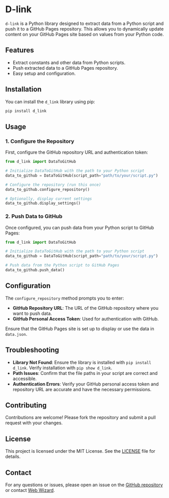 # D-link

`d-link` is a Python library designed to extract data from a Python script and push it to a GitHub Pages repository. This allows you to dynamically update content on your GitHub Pages site based on values from your Python code.

## Features

- Extract constants and other data from Python scripts.
- Push extracted data to a GitHub Pages repository.
- Easy setup and configuration.

## Installation

You can install the `d_link` library using pip:

```bash
pip install d_link
```

## Usage

### 1. Configure the Repository

First, configure the GitHub repository URL and authentication token:

```python
from d_link import DataToGitHub

# Initialize DataToGitHub with the path to your Python script
data_to_github = DataToGitHub(script_path="path/to/your/script.py")

# Configure the repository (run this once)
data_to_github.configure_repository()

# Optionally, display current settings
data_to_github.display_settings()
```

### 2. Push Data to GitHub

Once configured, you can push data from your Python script to GitHub Pages:

```python
from d_link import DataToGitHub

# Initialize DataToGitHub with the path to your Python script
data_to_github = DataToGitHub(script_path="path/to/your/script.py")

# Push data from the Python script to GitHub Pages
data_to_github.push_data()
```

## Configuration

The `configure_repository` method prompts you to enter:

- **GitHub Repository URL**: The URL of the GitHub repository where you want to push data.
- **GitHub Personal Access Token**: Used for authentication with GitHub.

Ensure that the GitHub Pages site is set up to display or use the data in `data.json`.

## Troubleshooting

- **Library Not Found**: Ensure the library is installed with `pip install d_link`. Verify installation with `pip show d_link`.
- **Path Issues**: Confirm that the file paths in your script are correct and accessible.
- **Authentication Errors**: Verify your GitHub personal access token and repository URL are accurate and have the necessary permissions.

## Contributing

Contributions are welcome! Please fork the repository and submit a pull request with your changes.

## License

This project is licensed under the MIT License. See the [LICENSE](LICENSE) file for details.

## Contact

For any questions or issues, please open an issue on the [GitHub repository](https://github.com/PgNetwork01/d-link) or contact [Web Wizard](mailto:wert.ed00@gmail.com).
```